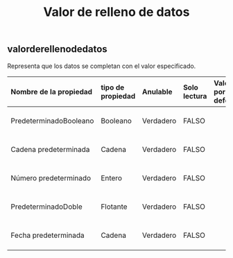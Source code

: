 ﻿---
title: Valor de relleno de datos
second_title: Aspose.Cells Cloud Documen
type: docs
url: /es/specification/model/datafillvalue/
description: "Aspose.Cells Especificación del modelo de nube: DataFillValue. Maneje sin esfuerzo Excel y otros documentos de hoja de cálculo con funciones como abrir, generar, editar, dividir, fusionar, comparar y convertir."
kwords: Excel, Office, Hoja de cálculo, Nube REST API, DataFillValue
weight: 50
---
## **valorderellenodedatos**

 Representa que los datos se completan con el valor especificado.

| Nombre de la propiedad| tipo de propiedad| Anulable| Solo lectura| Valor por defecto| Descripción|
|:- |:- |:- |:- |:- |:- |
| PredeterminadoBooleano| Booleano| Verdadero| FALSO|| Representa el valor bool predeterminado.|
| Cadena predeterminada| Cadena| Verdadero| FALSO|| Representa el valor de cadena predeterminado.|
| Número predeterminado| Entero| Verdadero| FALSO|| Representa el valor numérico predeterminado.|
| PredeterminadoDoble| Flotante| Verdadero| FALSO|| Representa el valor doble predeterminado.|
| Fecha predeterminada| Cadena| Verdadero| FALSO|| Representa el valor de fecha predeterminado.|

